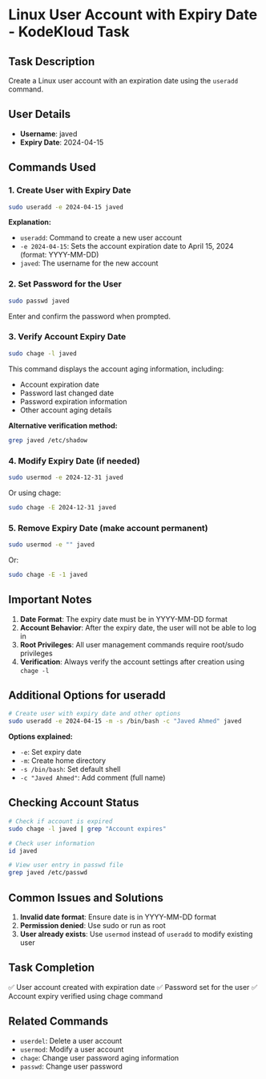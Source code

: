 # Linux User Account with Expiry Date - KodeKloud Task

## Task Description
Create a Linux user account with an expiration date using the `useradd` command.

## User Details
- **Username**: javed
- **Expiry Date**: 2024-04-15

## Commands Used

### 1. Create User with Expiry Date
```bash
sudo useradd -e 2024-04-15 javed
```

**Explanation:**
- `useradd`: Command to create a new user account
- `-e 2024-04-15`: Sets the account expiration date to April 15, 2024 (format: YYYY-MM-DD)
- `javed`: The username for the new account

### 2. Set Password for the User
```bash
sudo passwd javed
```
Enter and confirm the password when prompted.

### 3. Verify Account Expiry Date
```bash
sudo chage -l javed
```

This command displays the account aging information, including:
- Account expiration date
- Password last changed date
- Password expiration information
- Other account aging details

**Alternative verification method:**
```bash
grep javed /etc/shadow
```

### 4. Modify Expiry Date (if needed)
```bash
sudo usermod -e 2024-12-31 javed
```
Or using chage:
```bash
sudo chage -E 2024-12-31 javed
```

### 5. Remove Expiry Date (make account permanent)
```bash
sudo usermod -e "" javed
```
Or:
```bash
sudo chage -E -1 javed
```

## Important Notes

1. **Date Format**: The expiry date must be in YYYY-MM-DD format
2. **Account Behavior**: After the expiry date, the user will not be able to log in
3. **Root Privileges**: All user management commands require root/sudo privileges
4. **Verification**: Always verify the account settings after creation using `chage -l`

## Additional Options for useradd

```bash
# Create user with expiry date and other options
sudo useradd -e 2024-04-15 -m -s /bin/bash -c "Javed Ahmed" javed
```

**Options explained:**
- `-e`: Set expiry date
- `-m`: Create home directory
- `-s /bin/bash`: Set default shell
- `-c "Javed Ahmed"`: Add comment (full name)

## Checking Account Status

```bash
# Check if account is expired
sudo chage -l javed | grep "Account expires"

# Check user information
id javed

# View user entry in passwd file
grep javed /etc/passwd
```

## Common Issues and Solutions

1. **Invalid date format**: Ensure date is in YYYY-MM-DD format
2. **Permission denied**: Use sudo or run as root
3. **User already exists**: Use `usermod` instead of `useradd` to modify existing user

## Task Completion

✅ User account created with expiration date
✅ Password set for the user
✅ Account expiry verified using chage command

## Related Commands

- `userdel`: Delete a user account
- `usermod`: Modify a user account
- `chage`: Change user password aging information
- `passwd`: Change user password
